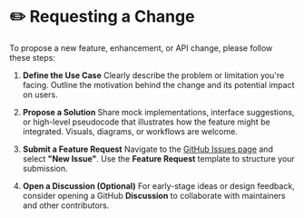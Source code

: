 # ✏️ Requesting a Change

To propose a new feature, enhancement, or API change, please follow these steps:

1. **Define the Use Case**
   Clearly describe the problem or limitation you're facing. Outline the motivation behind the change and its potential impact on users.

2. **Propose a Solution**
   Share mock implementations, interface suggestions, or high-level pseudocode that illustrates how the feature might be integrated. Visuals, diagrams, or workflows are welcome.

3. **Submit a Feature Request**
   Navigate to the [GitHub Issues page](https://github.com/meowkash/bioview/issues) and select **"New Issue"**. Use the **Feature Request** template to structure your submission.

4. **Open a Discussion (Optional)**
   For early-stage ideas or design feedback, consider opening a GitHub **Discussion** to collaborate with maintainers and other contributors.
